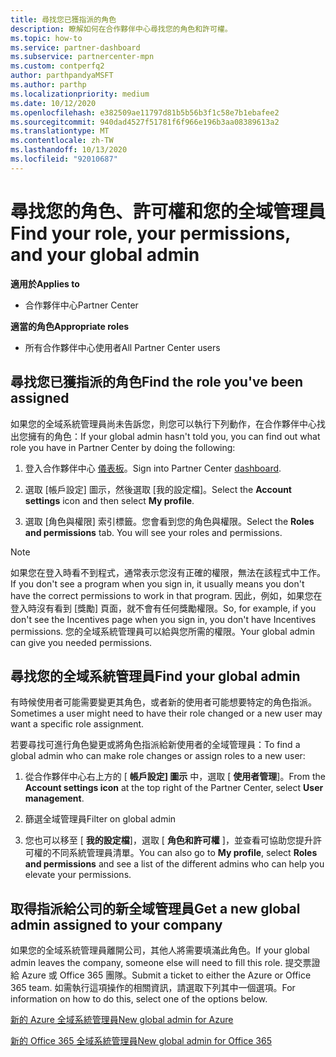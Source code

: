 ```yaml
---
title: 尋找您已獲指派的角色
description: 瞭解如何在合作夥伴中心尋找您的角色和許可權。
ms.topic: how-to
ms.service: partner-dashboard
ms.subservice: partnercenter-mpn
ms.custom: contperfq2
author: parthpandyaMSFT
ms.author: parthp
ms.localizationpriority: medium
ms.date: 10/12/2020
ms.openlocfilehash: e382509ae11797d81b5b56b3f1c58e7b1ebafee2
ms.sourcegitcommit: 940dad4527f51781f6f966e196b3aa08389613a2
ms.translationtype: MT
ms.contentlocale: zh-TW
ms.lasthandoff: 10/13/2020
ms.locfileid: "92010687"
---
```

# <a name="find-your-role-your-permissions-and-your-global-admin"></a><span data-ttu-id="605de-103">尋找您的角色、許可權和您的全域管理員</span><span class="sxs-lookup"><span data-stu-id="605de-103">Find your role, your permissions, and your global admin</span></span>

<span data-ttu-id="605de-104">**適用於**</span><span class="sxs-lookup"><span data-stu-id="605de-104">**Applies to**</span></span>
- <span data-ttu-id="605de-105">合作夥伴中心</span><span class="sxs-lookup"><span data-stu-id="605de-105">Partner Center</span></span>

<span data-ttu-id="605de-106">**適當的角色**</span><span class="sxs-lookup"><span data-stu-id="605de-106">**Appropriate roles**</span></span>

- <span data-ttu-id="605de-107">所有合作夥伴中心使用者</span><span class="sxs-lookup"><span data-stu-id="605de-107">All Partner Center users</span></span>

## <a name="find-the-role-youve-been-assigned"></a><span data-ttu-id="605de-108">尋找您已獲指派的角色</span><span class="sxs-lookup"><span data-stu-id="605de-108">Find the role you've been assigned</span></span>

<span data-ttu-id="605de-109">如果您的全域系統管理員尚未告訴您，則您可以執行下列動作，在合作夥伴中心找出您擁有的角色：</span><span class="sxs-lookup"><span data-stu-id="605de-109">If your global admin hasn't told you, you can find out what role you have in Partner Center by doing the following:</span></span>

1. <span data-ttu-id="605de-110">登入合作夥伴中心 [儀表板](https://partner.microsoft.com/dashboard/home)。</span><span class="sxs-lookup"><span data-stu-id="605de-110">Sign into Partner Center [dashboard](https://partner.microsoft.com/dashboard/home).</span></span>

1. <span data-ttu-id="605de-111">選取 [帳戶設定] 圖示，然後選取 [我的設定檔]。</span><span class="sxs-lookup"><span data-stu-id="605de-111">Select the **Account settings** icon and then select **My profile**.</span></span>
 
1. <span data-ttu-id="605de-112">選取 [角色與權限] 索引標籤。您會看到您的角色與權限。</span><span class="sxs-lookup"><span data-stu-id="605de-112">Select the **Roles and permissions** tab. You will see your roles and permissions.</span></span>
 
>[!Note]
><span data-ttu-id="605de-113">如果您在登入時看不到程式，通常表示您沒有正確的權限，無法在該程式中工作。</span><span class="sxs-lookup"><span data-stu-id="605de-113">If you don't see a program when you sign in, it usually means you don't have the correct permissions to work in that program.</span></span> <span data-ttu-id="605de-114">因此，例如，如果您在登入時沒有看到 [獎勵] 頁面，就不會有任何獎勵權限。</span><span class="sxs-lookup"><span data-stu-id="605de-114">So, for example, if you don't see the Incentives page when you sign in, you don't have Incentives permissions.</span></span> <span data-ttu-id="605de-115">您的全域系統管理員可以給與您所需的權限。</span><span class="sxs-lookup"><span data-stu-id="605de-115">Your global admin can give you needed permissions.</span></span>

## <a name="find-your-global-admin"></a><span data-ttu-id="605de-116">尋找您的全域系統管理員</span><span class="sxs-lookup"><span data-stu-id="605de-116">Find your global admin</span></span>

<span data-ttu-id="605de-117">有時候使用者可能需要變更其角色，或者新的使用者可能想要特定的角色指派。</span><span class="sxs-lookup"><span data-stu-id="605de-117">Sometimes a user might need to have their role changed or a new user may want a specific role assignment.</span></span>

<span data-ttu-id="605de-118">若要尋找可進行角色變更或將角色指派給新使用者的全域管理員：</span><span class="sxs-lookup"><span data-stu-id="605de-118">To find a global admin who can make role changes or assign roles to a new user:</span></span> 

1. <span data-ttu-id="605de-119">從合作夥伴中心右上方的 [ **帳戶設定] 圖示** 中，選取 [ **使用者管理**]。</span><span class="sxs-lookup"><span data-stu-id="605de-119">From the **Account settings icon** at the top right of the Partner Center, select **User management**.</span></span>

1. <span data-ttu-id="605de-120">篩選全域管理員</span><span class="sxs-lookup"><span data-stu-id="605de-120">Filter on global admin</span></span>

1. <span data-ttu-id="605de-121">您也可以移至 [ **我的設定檔**]，選取 [ **角色和許可權** ]，並查看可協助您提升許可權的不同系統管理員清單。</span><span class="sxs-lookup"><span data-stu-id="605de-121">You can also go to **My profile**, select **Roles and permissions** and see a list of the different admins who can help you elevate your permissions.</span></span> 


## <a name="get-a-new-global-admin-assigned-to-your-company"></a><span data-ttu-id="605de-122">取得指派給公司的新全域管理員</span><span class="sxs-lookup"><span data-stu-id="605de-122">Get a new global admin assigned to your company</span></span>

<span data-ttu-id="605de-123">如果您的全域系統管理員離開公司，其他人將需要填滿此角色。</span><span class="sxs-lookup"><span data-stu-id="605de-123">If your global admin leaves the company, someone else will need to fill this role.</span></span> <span data-ttu-id="605de-124">提交票證給 Azure 或 Office 365 團隊。</span><span class="sxs-lookup"><span data-stu-id="605de-124">Submit a ticket to either the Azure or Office 365 team.</span></span> <span data-ttu-id="605de-125">如需執行這項操作的相關資訊，請選取下列其中一個選項。</span><span class="sxs-lookup"><span data-stu-id="605de-125">For information on how to do this, select one of the options below.</span></span>

[<span data-ttu-id="605de-126">新的 Azure 全域系統管理員</span><span class="sxs-lookup"><span data-stu-id="605de-126">New global admin for Azure</span></span>](https://support.microsoft.com/help/4505981/what-to-do-if-the-only-admin-for-your-mpn-program-has-left-the-company)

[<span data-ttu-id="605de-127">新的 Office 365 全域系統管理員</span><span class="sxs-lookup"><span data-stu-id="605de-127">New global admin for Office 365</span></span>](https://admin.microsoft.com/)

